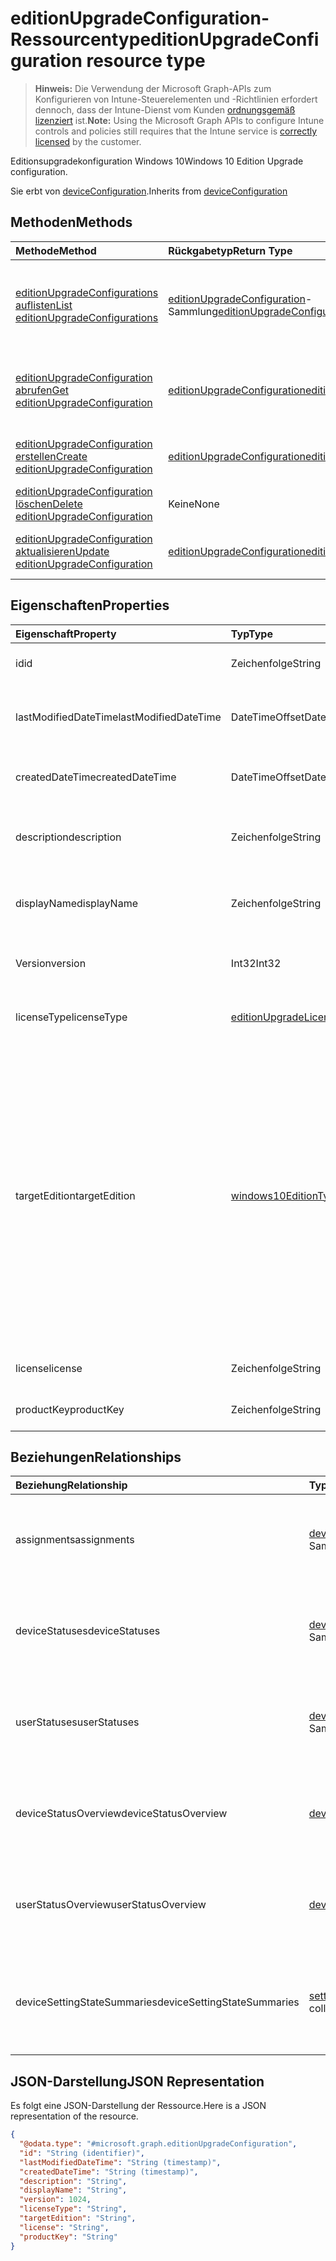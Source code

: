 # <a name="editionupgradeconfiguration-resource-type"></a><span data-ttu-id="6d32f-101">editionUpgradeConfiguration-Ressourcentyp</span><span class="sxs-lookup"><span data-stu-id="6d32f-101">editionUpgradeConfiguration resource type</span></span>

> <span data-ttu-id="6d32f-102">**Hinweis:** Die Verwendung der Microsoft Graph-APIs zum Konfigurieren von Intune-Steuerelementen und -Richtlinien erfordert dennoch, dass der Intune-Dienst vom Kunden [ordnungsgemäß lizenziert](https://go.microsoft.com/fwlink/?linkid=839381) ist.</span><span class="sxs-lookup"><span data-stu-id="6d32f-102">**Note:** Using the Microsoft Graph APIs to configure Intune controls and policies still requires that the Intune service is [correctly licensed](https://go.microsoft.com/fwlink/?linkid=839381) by the customer.</span></span>

<span data-ttu-id="6d32f-103">Editionsupgradekonfiguration Windows 10</span><span class="sxs-lookup"><span data-stu-id="6d32f-103">Windows 10 Edition Upgrade configuration.</span></span>

<span data-ttu-id="6d32f-104">Sie erbt von [deviceConfiguration](../resources/intune_deviceconfig_deviceconfiguration.md).</span><span class="sxs-lookup"><span data-stu-id="6d32f-104">Inherits from [deviceConfiguration](../resources/intune_deviceconfig_deviceconfiguration.md)</span></span>

## <a name="methods"></a><span data-ttu-id="6d32f-105">Methoden</span><span class="sxs-lookup"><span data-stu-id="6d32f-105">Methods</span></span>
|<span data-ttu-id="6d32f-106">Methode</span><span class="sxs-lookup"><span data-stu-id="6d32f-106">Method</span></span>|<span data-ttu-id="6d32f-107">Rückgabetyp</span><span class="sxs-lookup"><span data-stu-id="6d32f-107">Return Type</span></span>|<span data-ttu-id="6d32f-108">Beschreibung</span><span class="sxs-lookup"><span data-stu-id="6d32f-108">Description</span></span>|
|:---|:---|:---|
|[<span data-ttu-id="6d32f-109">editionUpgradeConfigurations auflisten</span><span class="sxs-lookup"><span data-stu-id="6d32f-109">List editionUpgradeConfigurations</span></span>](../api/intune_deviceconfig_editionupgradeconfiguration_list.md)|<span data-ttu-id="6d32f-110">[editionUpgradeConfiguration](../resources/intune_deviceconfig_editionupgradeconfiguration.md)-Sammlung</span><span class="sxs-lookup"><span data-stu-id="6d32f-110">[editionUpgradeConfiguration](../resources/intune_deviceconfig_editionupgradeconfiguration.md) collection</span></span>|<span data-ttu-id="6d32f-111">Auflisten von Eigenschaften und Beziehungen der [editionUpgradeConfiguration](../resources/intune_deviceconfig_editionupgradeconfiguration.md)-Objekte.</span><span class="sxs-lookup"><span data-stu-id="6d32f-111">List properties and relationships of the [editionUpgradeConfiguration](../resources/intune_deviceconfig_editionupgradeconfiguration.md) objects.</span></span>|
|[<span data-ttu-id="6d32f-112">editionUpgradeConfiguration abrufen</span><span class="sxs-lookup"><span data-stu-id="6d32f-112">Get editionUpgradeConfiguration</span></span>](../api/intune_deviceconfig_editionupgradeconfiguration_get.md)|[<span data-ttu-id="6d32f-113">editionUpgradeConfiguration</span><span class="sxs-lookup"><span data-stu-id="6d32f-113">editionUpgradeConfiguration</span></span>](../resources/intune_deviceconfig_editionupgradeconfiguration.md)|<span data-ttu-id="6d32f-114">Lesen von Eigenschaften und Beziehungen des [editionUpgradeConfiguration](../resources/intune_deviceconfig_editionupgradeconfiguration.md)-Objekts.</span><span class="sxs-lookup"><span data-stu-id="6d32f-114">Read properties and relationships of the [editionUpgradeConfiguration](../resources/intune_deviceconfig_editionupgradeconfiguration.md) object.</span></span>|
|[<span data-ttu-id="6d32f-115">editionUpgradeConfiguration erstellen</span><span class="sxs-lookup"><span data-stu-id="6d32f-115">Create editionUpgradeConfiguration</span></span>](../api/intune_deviceconfig_editionupgradeconfiguration_create.md)|[<span data-ttu-id="6d32f-116">editionUpgradeConfiguration</span><span class="sxs-lookup"><span data-stu-id="6d32f-116">editionUpgradeConfiguration</span></span>](../resources/intune_deviceconfig_editionupgradeconfiguration.md)|<span data-ttu-id="6d32f-117">Erstellen eines neuen [editionUpgradeConfiguration](../resources/intune_deviceconfig_editionupgradeconfiguration.md)-Objekts.</span><span class="sxs-lookup"><span data-stu-id="6d32f-117">Create a new [editionUpgradeConfiguration](../resources/intune_deviceconfig_editionupgradeconfiguration.md) object.</span></span>|
|[<span data-ttu-id="6d32f-118">editionUpgradeConfiguration löschen</span><span class="sxs-lookup"><span data-stu-id="6d32f-118">Delete editionUpgradeConfiguration</span></span>](../api/intune_deviceconfig_editionupgradeconfiguration_delete.md)|<span data-ttu-id="6d32f-119">Keine</span><span class="sxs-lookup"><span data-stu-id="6d32f-119">None</span></span>|<span data-ttu-id="6d32f-120">Löscht eine [editionUpgradeConfiguration](../resources/intune_deviceconfig_editionupgradeconfiguration.md).</span><span class="sxs-lookup"><span data-stu-id="6d32f-120">Deletes a [editionUpgradeConfiguration](../resources/intune_deviceconfig_editionupgradeconfiguration.md).</span></span>|
|[<span data-ttu-id="6d32f-121">editionUpgradeConfiguration aktualisieren</span><span class="sxs-lookup"><span data-stu-id="6d32f-121">Update editionUpgradeConfiguration</span></span>](../api/intune_deviceconfig_editionupgradeconfiguration_update.md)|[<span data-ttu-id="6d32f-122">editionUpgradeConfiguration</span><span class="sxs-lookup"><span data-stu-id="6d32f-122">editionUpgradeConfiguration</span></span>](../resources/intune_deviceconfig_editionupgradeconfiguration.md)|<span data-ttu-id="6d32f-123">Aktualisieren der Eigenschaften eines [editionUpgradeConfiguration](../resources/intune_deviceconfig_editionupgradeconfiguration.md)-Objekts.</span><span class="sxs-lookup"><span data-stu-id="6d32f-123">Update the properties of a [editionUpgradeConfiguration](../resources/intune_deviceconfig_editionupgradeconfiguration.md) object.</span></span>|

## <a name="properties"></a><span data-ttu-id="6d32f-124">Eigenschaften</span><span class="sxs-lookup"><span data-stu-id="6d32f-124">Properties</span></span>
|<span data-ttu-id="6d32f-125">Eigenschaft</span><span class="sxs-lookup"><span data-stu-id="6d32f-125">Property</span></span>|<span data-ttu-id="6d32f-126">Typ</span><span class="sxs-lookup"><span data-stu-id="6d32f-126">Type</span></span>|<span data-ttu-id="6d32f-127">Beschreibung</span><span class="sxs-lookup"><span data-stu-id="6d32f-127">Description</span></span>|
|:---|:---|:---|
|<span data-ttu-id="6d32f-128">id</span><span class="sxs-lookup"><span data-stu-id="6d32f-128">id</span></span>|<span data-ttu-id="6d32f-129">Zeichenfolge</span><span class="sxs-lookup"><span data-stu-id="6d32f-129">String</span></span>|<span data-ttu-id="6d32f-130">Schlüssel der Entität</span><span class="sxs-lookup"><span data-stu-id="6d32f-130">Key of the entity.</span></span> <span data-ttu-id="6d32f-131">Geerbt von [deviceConfiguration](../resources/intune_deviceconfig_deviceconfiguration.md).</span><span class="sxs-lookup"><span data-stu-id="6d32f-131">Inherited from [deviceConfiguration](../resources/intune_deviceconfig_deviceconfiguration.md)</span></span>|
|<span data-ttu-id="6d32f-132">lastModifiedDateTime</span><span class="sxs-lookup"><span data-stu-id="6d32f-132">lastModifiedDateTime</span></span>|<span data-ttu-id="6d32f-133">DateTimeOffset</span><span class="sxs-lookup"><span data-stu-id="6d32f-133">DateTimeOffset</span></span>|<span data-ttu-id="6d32f-134">Datum und Uhrzeit der letzten Änderung des Objekts.</span><span class="sxs-lookup"><span data-stu-id="6d32f-134">DateTime the object was last modified.</span></span> <span data-ttu-id="6d32f-135">Geerbt von [deviceConfiguration](../resources/intune_deviceconfig_deviceconfiguration.md).</span><span class="sxs-lookup"><span data-stu-id="6d32f-135">Inherited from [deviceConfiguration](../resources/intune_deviceconfig_deviceconfiguration.md)</span></span>|
|<span data-ttu-id="6d32f-136">createdDateTime</span><span class="sxs-lookup"><span data-stu-id="6d32f-136">createdDateTime</span></span>|<span data-ttu-id="6d32f-137">DateTimeOffset</span><span class="sxs-lookup"><span data-stu-id="6d32f-137">DateTimeOffset</span></span>|<span data-ttu-id="6d32f-138">Datum und Uhrzeit der Erstellung des Objekts.</span><span class="sxs-lookup"><span data-stu-id="6d32f-138">DateTime the object was created.</span></span> <span data-ttu-id="6d32f-139">Geerbt von [deviceConfiguration](../resources/intune_deviceconfig_deviceconfiguration.md).</span><span class="sxs-lookup"><span data-stu-id="6d32f-139">Inherited from [deviceConfiguration](../resources/intune_deviceconfig_deviceconfiguration.md)</span></span>|
|<span data-ttu-id="6d32f-140">description</span><span class="sxs-lookup"><span data-stu-id="6d32f-140">description</span></span>|<span data-ttu-id="6d32f-141">Zeichenfolge</span><span class="sxs-lookup"><span data-stu-id="6d32f-141">String</span></span>|<span data-ttu-id="6d32f-142">Beschreibung der Gerätekonfiguration (vom Administrator festgelegt).</span><span class="sxs-lookup"><span data-stu-id="6d32f-142">Admin provided description of the Device Configuration.</span></span> <span data-ttu-id="6d32f-143">Geerbt von [deviceConfiguration](../resources/intune_deviceconfig_deviceconfiguration.md).</span><span class="sxs-lookup"><span data-stu-id="6d32f-143">Inherited from [deviceConfiguration](../resources/intune_deviceconfig_deviceconfiguration.md)</span></span>|
|<span data-ttu-id="6d32f-144">displayName</span><span class="sxs-lookup"><span data-stu-id="6d32f-144">displayName</span></span>|<span data-ttu-id="6d32f-145">Zeichenfolge</span><span class="sxs-lookup"><span data-stu-id="6d32f-145">String</span></span>|<span data-ttu-id="6d32f-146">Name der Gerätekonfiguration (vom Administrator festgelegt).</span><span class="sxs-lookup"><span data-stu-id="6d32f-146">Admin provided name of the device configuration.</span></span> <span data-ttu-id="6d32f-147">Geerbt von [deviceConfiguration](../resources/intune_deviceconfig_deviceconfiguration.md).</span><span class="sxs-lookup"><span data-stu-id="6d32f-147">Inherited from [deviceConfiguration](../resources/intune_deviceconfig_deviceconfiguration.md)</span></span>|
|<span data-ttu-id="6d32f-148">Version</span><span class="sxs-lookup"><span data-stu-id="6d32f-148">version</span></span>|<span data-ttu-id="6d32f-149">Int32</span><span class="sxs-lookup"><span data-stu-id="6d32f-149">Int32</span></span>|<span data-ttu-id="6d32f-150">Version der Gerätekonfiguration.</span><span class="sxs-lookup"><span data-stu-id="6d32f-150">Version of the device configuration.</span></span> <span data-ttu-id="6d32f-151">Geerbt von [deviceConfiguration](../resources/intune_deviceconfig_deviceconfiguration.md).</span><span class="sxs-lookup"><span data-stu-id="6d32f-151">Inherited from [deviceConfiguration](../resources/intune_deviceconfig_deviceconfiguration.md)</span></span>|
|<span data-ttu-id="6d32f-152">licenseType</span><span class="sxs-lookup"><span data-stu-id="6d32f-152">licenseType</span></span>|[<span data-ttu-id="6d32f-153">editionUpgradeLicenseType</span><span class="sxs-lookup"><span data-stu-id="6d32f-153">editionUpgradeLicenseType</span></span>](../resources/intune_deviceconfig_editionupgradelicensetype.md)|<span data-ttu-id="6d32f-154">Typ der Edition Upgrade-Lizenz.</span><span class="sxs-lookup"><span data-stu-id="6d32f-154">Edition Upgrade License Type.</span></span> <span data-ttu-id="6d32f-155">Mögliche Werte sind: `productKey` und `licenseFile`.</span><span class="sxs-lookup"><span data-stu-id="6d32f-155">Possible values are: `productKey`, `licenseFile`.</span></span>|
|<span data-ttu-id="6d32f-156">targetEdition</span><span class="sxs-lookup"><span data-stu-id="6d32f-156">targetEdition</span></span>|[<span data-ttu-id="6d32f-157">windows10EditionType</span><span class="sxs-lookup"><span data-stu-id="6d32f-157">windows10EditionType</span></span>](../resources/intune_deviceconfig_windows10editiontype.md)|<span data-ttu-id="6d32f-158">Zieledition von Edition Upgrade.</span><span class="sxs-lookup"><span data-stu-id="6d32f-158">Edition Upgrade Target Edition.</span></span> <span data-ttu-id="6d32f-159">Mögliche Werte sind: `windows10Enterprise`, `windows10EnterpriseN`, `windows10Education`, `windows10EducationN`, `windows10MobileEnterprise`, `windows10HolographicEnterprise`, `windows10Professional`, `windows10ProfessionalN`, `windows10ProfessionalEducation`, `windows10ProfessionalEducationN`, `windows10ProfessionalWorkstation` und `windows10ProfessionalWorkstationN`.</span><span class="sxs-lookup"><span data-stu-id="6d32f-159">Possible values are: `windows10Enterprise`, `windows10EnterpriseN`, `windows10Education`, `windows10EducationN`, `windows10MobileEnterprise`, `windows10HolographicEnterprise`, `windows10Professional`, `windows10ProfessionalN`, `windows10ProfessionalEducation`, `windows10ProfessionalEducationN`, `windows10ProfessionalWorkstation`, `windows10ProfessionalWorkstationN`.</span></span>|
|<span data-ttu-id="6d32f-160">license</span><span class="sxs-lookup"><span data-stu-id="6d32f-160">license</span></span>|<span data-ttu-id="6d32f-161">Zeichenfolge</span><span class="sxs-lookup"><span data-stu-id="6d32f-161">String</span></span>|<span data-ttu-id="6d32f-162">Inhalt der Lizenzdatei des Editionsupgrades.</span><span class="sxs-lookup"><span data-stu-id="6d32f-162">Edition Upgrade License File Content.</span></span>|
|<span data-ttu-id="6d32f-163">productKey</span><span class="sxs-lookup"><span data-stu-id="6d32f-163">productKey</span></span>|<span data-ttu-id="6d32f-164">Zeichenfolge</span><span class="sxs-lookup"><span data-stu-id="6d32f-164">String</span></span>|<span data-ttu-id="6d32f-165">Produktschlüssel des Editionsupgrades.</span><span class="sxs-lookup"><span data-stu-id="6d32f-165">Edition Upgrade Product Key.</span></span>|

## <a name="relationships"></a><span data-ttu-id="6d32f-166">Beziehungen</span><span class="sxs-lookup"><span data-stu-id="6d32f-166">Relationships</span></span>
|<span data-ttu-id="6d32f-167">Beziehung</span><span class="sxs-lookup"><span data-stu-id="6d32f-167">Relationship</span></span>|<span data-ttu-id="6d32f-168">Typ</span><span class="sxs-lookup"><span data-stu-id="6d32f-168">Type</span></span>|<span data-ttu-id="6d32f-169">Beschreibung</span><span class="sxs-lookup"><span data-stu-id="6d32f-169">Description</span></span>|
|:---|:---|:---|
|<span data-ttu-id="6d32f-170">assignments</span><span class="sxs-lookup"><span data-stu-id="6d32f-170">assignments</span></span>|<span data-ttu-id="6d32f-171">[deviceConfigurationAssignment](../resources/intune_deviceconfig_deviceconfigurationassignment.md)-Sammlung</span><span class="sxs-lookup"><span data-stu-id="6d32f-171">[deviceConfigurationAssignment](../resources/intune_deviceconfig_deviceconfigurationassignment.md) collection</span></span>|<span data-ttu-id="6d32f-172">Liste der Zuweisungen für das Gerätekonfigurationsprofil.</span><span class="sxs-lookup"><span data-stu-id="6d32f-172">The list of assignments for the device configuration profile.</span></span> <span data-ttu-id="6d32f-173">Geerbt von [deviceConfiguration](../resources/intune_deviceconfig_deviceconfiguration.md).</span><span class="sxs-lookup"><span data-stu-id="6d32f-173">Inherited from [deviceConfiguration](../resources/intune_deviceconfig_deviceconfiguration.md)</span></span>|
|<span data-ttu-id="6d32f-174">deviceStatuses</span><span class="sxs-lookup"><span data-stu-id="6d32f-174">deviceStatuses</span></span>|<span data-ttu-id="6d32f-175">[deviceConfigurationDeviceStatus](../resources/intune_deviceconfig_deviceconfigurationdevicestatus.md)-Sammlung</span><span class="sxs-lookup"><span data-stu-id="6d32f-175">[deviceConfigurationDeviceStatus](../resources/intune_deviceconfig_deviceconfigurationdevicestatus.md) collection</span></span>|<span data-ttu-id="6d32f-176">Installationsstatus der Gerätekonfiguration nach Gerät.</span><span class="sxs-lookup"><span data-stu-id="6d32f-176">Device configuration installation status by device.</span></span> <span data-ttu-id="6d32f-177">Geerbt von [deviceConfiguration](../resources/intune_deviceconfig_deviceconfiguration.md).</span><span class="sxs-lookup"><span data-stu-id="6d32f-177">Inherited from [deviceConfiguration](../resources/intune_deviceconfig_deviceconfiguration.md)</span></span>|
|<span data-ttu-id="6d32f-178">userStatuses</span><span class="sxs-lookup"><span data-stu-id="6d32f-178">userStatuses</span></span>|<span data-ttu-id="6d32f-179">[deviceConfigurationUserStatus](../resources/intune_deviceconfig_deviceconfigurationuserstatus.md)-Sammlung</span><span class="sxs-lookup"><span data-stu-id="6d32f-179">[deviceConfigurationUserStatus](../resources/intune_deviceconfig_deviceconfigurationuserstatus.md) collection</span></span>|<span data-ttu-id="6d32f-180">Gerät Konfiguration Installationsstatus durch Benutzer.</span><span class="sxs-lookup"><span data-stu-id="6d32f-180">Device configuration installation status by user.</span></span> <span data-ttu-id="6d32f-181">Geerbt von [deviceConfiguration](../resources/intune_deviceconfig_deviceconfiguration.md).</span><span class="sxs-lookup"><span data-stu-id="6d32f-181">Inherited from [deviceConfiguration](../resources/intune_deviceconfig_deviceconfiguration.md)</span></span>|
|<span data-ttu-id="6d32f-182">deviceStatusOverview</span><span class="sxs-lookup"><span data-stu-id="6d32f-182">deviceStatusOverview</span></span>|[<span data-ttu-id="6d32f-183">deviceConfigurationDeviceOverview</span><span class="sxs-lookup"><span data-stu-id="6d32f-183">deviceConfigurationDeviceOverview</span></span>](../resources/intune_deviceconfig_deviceconfigurationdeviceoverview.md)|<span data-ttu-id="6d32f-184">Übersicht über den Status der Gerätekonfiguration nach Gerät. Geerbt von [deviceConfiguration](../resources/intune_deviceconfig_deviceconfiguration.md).</span><span class="sxs-lookup"><span data-stu-id="6d32f-184">Device Configuration devices status overview Inherited from [deviceConfiguration](../resources/intune_deviceconfig_deviceconfiguration.md)</span></span>|
|<span data-ttu-id="6d32f-185">userStatusOverview</span><span class="sxs-lookup"><span data-stu-id="6d32f-185">userStatusOverview</span></span>|[<span data-ttu-id="6d32f-186">deviceConfigurationUserOverview</span><span class="sxs-lookup"><span data-stu-id="6d32f-186">deviceConfigurationUserOverview</span></span>](../resources/intune_deviceconfig_deviceconfigurationuseroverview.md)|<span data-ttu-id="6d32f-187">Übersicht über den Status der Gerätekonfiguration nach Benutzer. Geerbt von [deviceConfiguration](../resources/intune_deviceconfig_deviceconfiguration.md).</span><span class="sxs-lookup"><span data-stu-id="6d32f-187">Device Configuration users status overview Inherited from [deviceConfiguration](../resources/intune_deviceconfig_deviceconfiguration.md)</span></span>|
|<span data-ttu-id="6d32f-188">deviceSettingStateSummaries</span><span class="sxs-lookup"><span data-stu-id="6d32f-188">deviceSettingStateSummaries</span></span>|<span data-ttu-id="6d32f-189"> [settingStateDeviceSummary](../resources/intune_deviceconfig_settingstatedevicesummary.md)-Sammlung</span><span class="sxs-lookup"><span data-stu-id="6d32f-189">[settingStateDeviceSummary](../resources/intune_deviceconfig_settingstatedevicesummary.md) collection</span></span>|<span data-ttu-id="6d32f-190">Übersicht über den Einstellungsstatus für die Gerätekonfiguration nach Gerät. Geerbt von [deviceConfiguration](../resources/intune_deviceconfig_deviceconfiguration.md)</span><span class="sxs-lookup"><span data-stu-id="6d32f-190">Device Configuration Setting State Device Summary Inherited from [deviceConfiguration](../resources/intune_deviceconfig_deviceconfiguration.md)</span></span>|

## <a name="json-representation"></a><span data-ttu-id="6d32f-191">JSON-Darstellung</span><span class="sxs-lookup"><span data-stu-id="6d32f-191">JSON Representation</span></span>
<span data-ttu-id="6d32f-192">Es folgt eine JSON-Darstellung der Ressource.</span><span class="sxs-lookup"><span data-stu-id="6d32f-192">Here is a JSON representation of the resource.</span></span>
<!-- {
  "blockType": "resource",
  "keyProperty": "id",
  "@odata.type": "microsoft.graph.editionUpgradeConfiguration"
}
-->
``` json
{
  "@odata.type": "#microsoft.graph.editionUpgradeConfiguration",
  "id": "String (identifier)",
  "lastModifiedDateTime": "String (timestamp)",
  "createdDateTime": "String (timestamp)",
  "description": "String",
  "displayName": "String",
  "version": 1024,
  "licenseType": "String",
  "targetEdition": "String",
  "license": "String",
  "productKey": "String"
}
```



